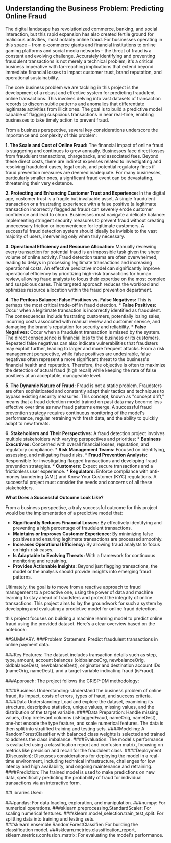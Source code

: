 

## Understanding the Business Problem: Predicting Online Fraud

The digital landscape has revolutionized commerce, banking, and social interaction, but this rapid expansion has also created fertile ground for malicious activities, most notably online fraud. For businesses operating in this space – from e-commerce giants and financial institutions to online gaming platforms and social media networks – the threat of fraud is a constant and evolving challenge. Accurately identifying and preventing fraudulent transactions is not merely a technical problem; it's a critical business imperative with far-reaching implications that extend beyond immediate financial losses to impact customer trust, brand reputation, and operational sustainability.

The core business problem we are tackling in this project is the development of a robust and effective system for predicting fraudulent online transactions. This involves delving into vast datasets of transaction records to discern subtle patterns and anomalies that differentiate legitimate activities from illicit ones. The goal is to build a predictive model capable of flagging suspicious transactions in near real-time, enabling businesses to take timely action to prevent fraud.

From a business perspective, several key considerations underscore the importance and complexity of this problem:

**1. The Scale and Cost of Online Fraud:** The financial impact of online fraud is staggering and continues to grow annually. Businesses face direct losses from fraudulent transactions, chargebacks, and associated fees. Beyond these direct costs, there are indirect expenses related to investigating and resolving fraudulent cases, legal costs, and potential regulatory fines if fraud prevention measures are deemed inadequate. For many businesses, particularly smaller ones, a significant fraud event can be devastating, threatening their very existence.

**2. Protecting and Enhancing Customer Trust and Experience:** In the digital age, customer trust is a fragile but invaluable asset. A single fraudulent transaction or a frustrating experience with a false positive (a legitimate transaction incorrectly flagged as fraud) can severely erode customer confidence and lead to churn. Businesses must navigate a delicate balance: implementing stringent security measures to prevent fraud without creating unnecessary friction or inconvenience for legitimate customers. A successful fraud detection system should ideally be invisible to the vast majority of users, intervening only when truly necessary.

**3. Operational Efficiency and Resource Allocation:** Manually reviewing every transaction for potential fraud is an impossible task given the sheer volume of online activity. Fraud detection teams are often overwhelmed, leading to delays in processing legitimate transactions and increasing operational costs. An effective predictive model can significantly improve operational efficiency by prioritizing high-risk transactions for human review, allowing fraud analysts to focus their expertise on the most complex and suspicious cases. This targeted approach reduces the workload and optimizes resource allocation within the fraud prevention department.

**4. The Perilous Balance: False Positives vs. False Negatives:** This is perhaps the most critical trade-off in fraud detection.
    *   **False Positives:** Occur when a legitimate transaction is incorrectly identified as fraudulent. The consequences include frustrating customers, potentially losing sales, incurring costs associated with manual review and customer service, and damaging the brand's reputation for security and reliability.
    *   **False Negatives:** Occur when a fraudulent transaction is missed by the system. The direct consequence is financial loss to the business or its customers. Repeated false negatives can also indicate vulnerabilities that fraudsters may exploit further, leading to larger and more frequent attacks. From a risk management perspective, while false positives are undesirable, false negatives often represent a more significant threat to the business's financial health and reputation. Therefore, the objective is often to maximize the detection of actual fraud (high recall) while keeping the rate of false positives at an acceptable, manageable level.

**5. The Dynamic Nature of Fraud:** Fraud is not a static problem. Fraudsters are often sophisticated and constantly adapt their tactics and techniques to bypass existing security measures. This concept, known as "concept drift," means that a fraud detection model trained on past data may become less effective over time as new fraud patterns emerge. A successful fraud prevention strategy requires continuous monitoring of the model's performance, regular retraining with fresh data, and the ability to quickly adapt to new threats.

**6. Stakeholders and Their Perspectives:** A fraud detection project involves multiple stakeholders with varying perspectives and priorities:
    *   **Business Executives:** Concerned with overall financial losses, reputation, and regulatory compliance.
    *   **Risk Management Teams:** Focused on identifying, assessing, and mitigating fraud risks.
    *   **Fraud Prevention Analysts:** Responsible for investigating flagged transactions and developing fraud prevention strategies.
    *   **Customers:** Expect secure transactions and a frictionless user experience.
    *   **Regulators:** Enforce compliance with anti-money laundering (AML) and Know Your Customer (KYC) regulations.
A successful project must consider the needs and concerns of all these stakeholders.

**What Does a Successful Outcome Look Like?**

From a business perspective, a truly successful outcome for this project would be the implementation of a predictive model that:

*   **Significantly Reduces Financial Losses:** By effectively identifying and preventing a high percentage of fraudulent transactions.
*   **Maintains or Improves Customer Experience:** By minimizing false positives and ensuring legitimate transactions are processed smoothly.
*   **Increases Operational Efficiency:** By allowing fraud analysts to focus on high-risk cases.
*   **Is Adaptable to Evolving Threats:** With a framework for continuous monitoring and retraining.
*   **Provides Actionable Insights:** Beyond just flagging transactions, the model or the analysis should provide insights into emerging fraud patterns.

Ultimately, the goal is to move from a reactive approach to fraud management to a proactive one, using the power of data and machine learning to stay ahead of fraudsters and protect the integrity of online transactions. This project aims to lay the groundwork for such a system by developing and evaluating a predictive model for online fraud detection.


this project focuses on building a machine learning model to predict online fraud using the provided dataset. Here's a clear overview based on the notebook:

##SUMMARY.
###Problem Statement: Predict fraudulent transactions in online payment data.

###Key Features: The dataset includes transaction details such as step, type, amount, account balances (oldbalanceOrg, newbalanceOrig, oldbalanceDest, newbalanceDest), originator and destination account IDs (nameOrig, nameDest), and a target variable indicating fraud (isFraud).

###Approach: The project follows the CRISP-DM methodology:

####Business Understanding: Understand the business problem of online fraud, its impact, costs of errors, types of fraud, and success criteria.
####Data Understanding: Load and explore the dataset, examining its structure, descriptive statistics, unique values, missing values, and the distribution of the target variable.
####Data Preparation: Handle missing values, drop irrelevant columns (isFlaggedFraud, nameOrig, nameDest), one-hot encode the type feature, and scale numerical features. The data is then split into stratified training and testing sets.
####Modeling: A RandomForestClassifier with balanced class weights is selected and trained to address the class imbalance.
####Evaluation: The model's performance is evaluated using a classification report and confusion matrix, focusing on metrics like precision and recall for the fraudulent class.
####Deployment (Discussion): Discusses considerations for deploying the model in a real-time environment, including technical infrastructure, challenges for low latency and high availability, and ongoing maintenance and retraining.
####Prediction: The trained model is used to make predictions on new data, specifically predicting the probability of fraud for individual transactions via an interactive form.

##Libraries Used:

###pandas: For data loading, exploration, and manipulation.
###numpy: For numerical operations.
###sklearn.preprocessing.StandardScaler: For scaling numerical features.
###sklearn.model_selection.train_test_split: For splitting data into training and testing sets.
###sklearn.ensemble.RandomForestClassifier: For building the classification model.
###sklearn.metrics.classification_report, sklearn.metrics.confusion_matrix: For evaluating the model's performance.
